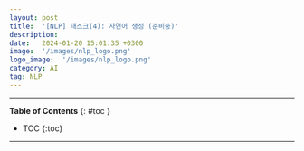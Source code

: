 ```yaml
---
layout: post
title:  '[NLP] 태스크(4): 자연어 생성 (준비중)'
description: 
date:   2024-01-20 15:01:35 +0300
image:  '/images/nlp_logo.png'
logo_image:  '/images/nlp_logo.png'
category: AI
tag: NLP
---
```

---

**Table of Contents**
{: #toc }
*  TOC
{:toc}

---
